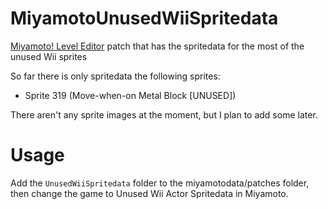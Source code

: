 # MiyamotoUnusedWiiSpritedata
[Miyamoto! Level Editor](https://github.com/aboood40091/Miyamoto) patch that has the spritedata for the most of the unused Wii sprites

So far there is only spritedata the following sprites:
- Sprite 319 (Move-when-on Metal Block [UNUSED])

There aren't any sprite images at the moment, but I plan to add some later.

# Usage

Add the `UnusedWiiSpritedata` folder to the miyamotodata/patches folder, then change the game to Unused Wii Actor Spritedata in Miyamoto.
